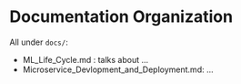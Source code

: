 # Documentation Organization

All under `docs/`:

- ML_Life_Cycle.md : talks about ...
- Microservice_Devlopment_and_Deployment.md: ...